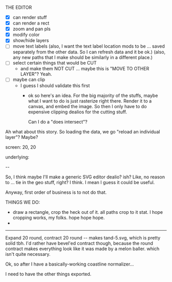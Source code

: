 
THE EDITOR

- [x] can render stuff
- [x] can render a rect
- [x] zoom and pan pls
- [x] modify color
- [x] show/hide layers
- [ ] move text labels
	(also, I want the text label location mods to be ... saved separately from the other data. So I can refresh data and it be ok.)
	(also, any new paths that I make should be similarly in a different place.)
- [ ] select certain things that would be CUT
	- and make them NOT CUT
	... maybe this is "MOVE TO OTHER LAYER"? Yeah.
- [ ] maybe can clip
  - I guess I should validate this first
	- ok so here's an idea. For the big majority of the stuffs, maybe what I want to do is
		just rasterize right there. Render it to a canvas, and embed the image.
		So then I only have to do expensive clipping dealios for the cutting stuff.

		Can I do a "does intersect"?


Ah what about this story.
So loading the data, we go "reload an individual layer"? Maybe?



screen: 20, 20
<!-- pz: {x: -} -->
underlying: 




--

So, I think maybe I'll make a generic SVG editor dealio? ish?
Like, no reason to ... tie in the geo stuff, right? I think.
I mean I guess it could be useful.

Anyway, first order of business is to not do that.

THINGS WE DO:
- draw a rectangle, crop the heck out of it. all paths crop to it stat.
	I hope cropping works, my folks. hope hope hope.
- 


---


Expand 20 round, contract 20 round -- makes tand-5.svg, which is pretty solid tbh.
I'd rather have bevel'ed contract though, because the round contract makes everything
look like it was made by a melon baller. which isn't quite necessary.


Ok, so after I have a basically-working coastline normalizer...

I need to have the other things exported.


